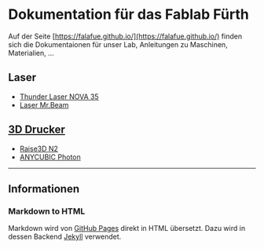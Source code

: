 # Dokumentation für das Fablab Fürth

Auf der Seite [https://falafue.github.io/](https://falafue.github.io/) finden sich die Dokumentaionen für unser Lab, Anleitungen zu Maschinen, Materialien, ...

## Laser

- [Thunder Laser NOVA 35](Laser-Thunder-NOVA-35.md)
- [Laser Mr.Beam](Laser-Thunder-NOVA-35.md)

## [3D Drucker](3D-Drucker.md)

- [Raise3D N2](3D-Drucker.md#raise3d-n2)
- [ANYCUBIC Photon](3D-Drucker.md#anycubic-photon)

---

## Informationen

### Markdown to HTML

Markdown wird von [GitHub Pages](https://pages.github.com) direkt in HTML übersetzt. Dazu wird in dessen Backend [Jekyll](https://jekyllrb.com) verwendet.
